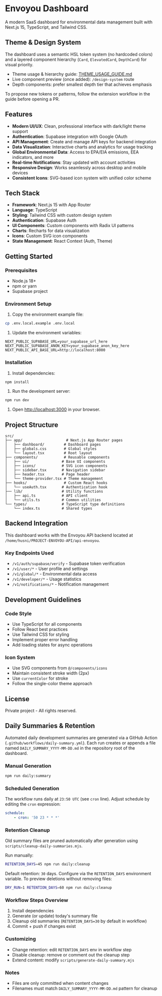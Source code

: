 # Envoyou Dashboard

A modern SaaS dashboard for environmental data management built with Next.js 15, TypeScript, and Tailwind CSS.

## Theme & Design System

The dashboard uses a semantic HSL token system (no hardcoded colors) and a layered component hierarchy (`Card`, `ElevatedCard`, `DepthCard`) for visual priority.

- Theme usage & hierarchy guide: [THEME_USAGE_GUIDE.md](./THEME_USAGE_GUIDE.md)
- Live component preview (once added): `/design-system` route
- Depth components: prefer smallest depth tier that achieves emphasis

To propose new tokens or patterns, follow the extension workflow in the guide before opening a PR.

## Features

- **Modern UI/UX**: Clean, professional interface with dark/light theme support
- **Authentication**: Supabase integration with Google OAuth
- **API Management**: Create and manage API keys for backend integration
- **Data Visualization**: Interactive charts and analytics for usage tracking
- **Global Environmental Data**: Access to EPA/EIA emissions, EEA indicators, and more
- **Real-time Notifications**: Stay updated with account activities
- **Responsive Design**: Works seamlessly across desktop and mobile devices
- **Consistent Icons**: SVG-based icon system with unified color scheme

## Tech Stack

- **Framework**: Next.js 15 with App Router
- **Language**: TypeScript
- **Styling**: Tailwind CSS with custom design system
- **Authentication**: Supabase Auth
- **UI Components**: Custom components with Radix UI patterns
- **Charts**: Recharts for data visualization
- **Icons**: Custom SVG icon components
- **State Management**: React Context (Auth, Theme)

## Getting Started

### Prerequisites

- Node.js 18+
- npm or yarn
- Supabase project

### Environment Setup

1. Copy the environment example file:

```bash
cp .env.local.example .env.local
```

1. Update the environment variables:

```env
NEXT_PUBLIC_SUPABASE_URL=your_supabase_url_here
NEXT_PUBLIC_SUPABASE_ANON_KEY=your_supabase_anon_key_here
NEXT_PUBLIC_API_BASE_URL=http://localhost:8000
```

### Installation

1. Install dependencies:

```bash
npm install
```

1. Run the development server:

```bash
npm run dev
```

1. Open [http://localhost:3000](http://localhost:3000) in your browser.

## Project Structure

```text
src/
├── app/                    # Next.js App Router pages
│   ├── dashboard/         # Dashboard pages
│   ├── globals.css        # Global styles
│   └── layout.tsx         # Root layout
├── components/            # Reusable components
│   ├── ui/               # Base UI components
│   ├── icons/            # SVG icon components
│   ├── sidebar.tsx       # Navigation sidebar
│   ├── header.tsx        # Page header
│   └── theme-provider.tsx # Theme management
├── hooks/                 # Custom React hooks
│   └── useAuth.tsx       # Authentication hook
├── lib/                  # Utility functions
│   ├── api.ts            # API client
│   └── utils.ts          # Common utilities
└── types/                # TypeScript type definitions
    └── index.ts          # Shared types
```

## Backend Integration

This dashboard works with the Envoyou API backend located at `/home/husni/PROJECT-ENVOYOU-API/api-envoyou`.

### Key Endpoints Used

- `/v1/auth/supabase/verify` - Supabase token verification
- `/v1/user/*` - User profile and settings
- `/v1/global/*` - Environmental data access
- `/v1/developer/*` - Usage statistics
- `/v1/notifications/*` - Notification management

## Development Guidelines

### Code Style

- Use TypeScript for all components
- Follow React best practices
- Use Tailwind CSS for styling
- Implement proper error handling
- Add loading states for async operations

### Icon System

- Use SVG components from `@/components/icons`
- Maintain consistent stroke width (2px)
- Use `currentColor` for stroke
- Follow the single-color theme approach

## License

Private project - All rights reserved.

## Daily Summaries & Retention

Automated daily development summaries are generated via a GitHub Action (`.github/workflows/daily-summary.yml`). Each run creates or appends a file named `DAILY_SUMMARY_YYYY-MM-DD.md` in the repository root of the dashboard.

### Manual Generation

```bash
npm run daily:summary
```

### Scheduled Generation

The workflow runs daily at `23:50 UTC` (see `cron` line). Adjust schedule by editing the `cron` expression:

```yaml
schedule:
    - cron: '50 23 * * *'
```

### Retention Cleanup

Old summary files are pruned automatically after generation using `scripts/cleanup-daily-summaries.mjs`.

Run manually:

```bash
RETENTION_DAYS=45 npm run daily:cleanup
```

Default retention: `30` days. Configure via the `RETENTION_DAYS` environment variable. To preview deletions without removing files:

```bash
DRY_RUN=1 RETENTION_DAYS=60 npm run daily:cleanup
```

### Workflow Steps Overview

1. Install dependencies
1. Generate (or update) today's summary file
1. Cleanup old summaries (`RETENTION_DAYS=30` by default in workflow)
1. Commit + push if changes exist

### Customizing

- Change retention: edit `RETENTION_DAYS` env in workflow step
- Disable cleanup: remove or comment out the cleanup step
- Extend content: modify `scripts/generate-daily-summary.mjs`

### Notes

- Files are only committed when content changes
- Filenames must match `DAILY_SUMMARY_YYYY-MM-DD.md` pattern for cleanup

